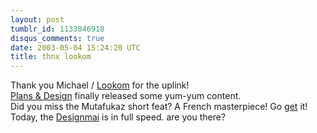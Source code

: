 ```yaml
---
layout: post
tumblr_id: 1133046918
disqus_comments: true
date: 2003-05-04 15:24:20 UTC
title: thnx lookom
---
```


Thank you Michael / <a href="http://www.lookom.com/" target="_blank">Lookom</a> for the uplink!
<br/>
<a href="http://www.plansanddesign.com/" target="_blank">Plans &#38; Design</a> finally released some yum-yum content.
<br/>
Did you miss the Mutafukaz short feat? A French masterpiece! Go <a href="http://www.mutafukaz.com/" target="_blank">get</a> it! Today, the <a href="http://www.designmai.de/" target="_blank">Designmai</a> is in full speed. are you there?
